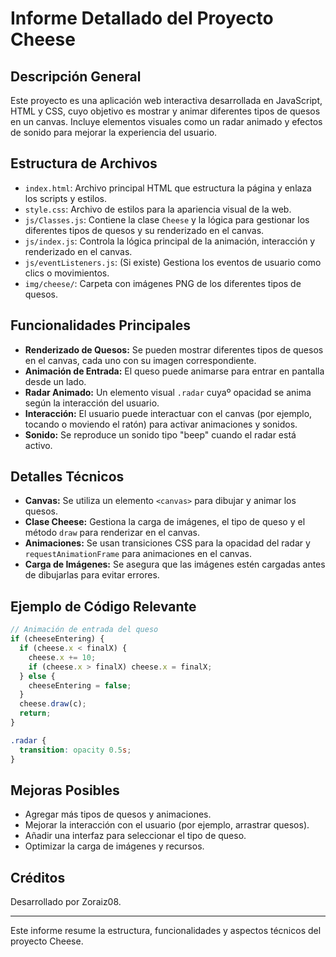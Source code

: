 # Informe Detallado del Proyecto Cheese

## Descripción General

Este proyecto es una aplicación web interactiva desarrollada en JavaScript, HTML y CSS, cuyo objetivo es mostrar y animar diferentes tipos de quesos en un canvas. Incluye elementos visuales como un radar animado y efectos de sonido para mejorar la experiencia del usuario.

## Estructura de Archivos

- `index.html`: Archivo principal HTML que estructura la página y enlaza los scripts y estilos.
- `style.css`: Archivo de estilos para la apariencia visual de la web.
- `js/Classes.js`: Contiene la clase `Cheese` y la lógica para gestionar los diferentes tipos de quesos y su renderizado en el canvas.
- `js/index.js`: Controla la lógica principal de la animación, interacción y renderizado en el canvas.
- `js/eventListeners.js`: (Si existe) Gestiona los eventos de usuario como clics o movimientos.
- `img/cheese/`: Carpeta con imágenes PNG de los diferentes tipos de quesos.

## Funcionalidades Principales

- **Renderizado de Quesos:** Se pueden mostrar diferentes tipos de quesos en el canvas, cada uno con su imagen correspondiente.
- **Animación de Entrada:** El queso puede animarse para entrar en pantalla desde un lado.
- **Radar Animado:** Un elemento visual `.radar` cuyaº opacidad se anima según la interacción del usuario.
- **Interacción:** El usuario puede interactuar con el canvas (por ejemplo, tocando o moviendo el ratón) para activar animaciones y sonidos.
- **Sonido:** Se reproduce un sonido tipo "beep" cuando el radar está activo.

## Detalles Técnicos

- **Canvas:** Se utiliza un elemento `<canvas>` para dibujar y animar los quesos.
- **Clase Cheese:** Gestiona la carga de imágenes, el tipo de queso y el método `draw` para renderizar en el canvas.
- **Animaciones:** Se usan transiciones CSS para la opacidad del radar y `requestAnimationFrame` para animaciones en el canvas.
- **Carga de Imágenes:** Se asegura que las imágenes estén cargadas antes de dibujarlas para evitar errores.

## Ejemplo de Código Relevante

```javascript
// Animación de entrada del queso
if (cheeseEntering) {
  if (cheese.x < finalX) {
    cheese.x += 10;
    if (cheese.x > finalX) cheese.x = finalX;
  } else {
    cheeseEntering = false;
  }
  cheese.draw(c);
  return;
}
```

```css
.radar {
  transition: opacity 0.5s;
}
```

## Mejoras Posibles

- Agregar más tipos de quesos y animaciones.
- Mejorar la interacción con el usuario (por ejemplo, arrastrar quesos).
- Añadir una interfaz para seleccionar el tipo de queso.
- Optimizar la carga de imágenes y recursos.

## Créditos

Desarrollado por Zoraiz08.

---

Este informe resume la estructura, funcionalidades y aspectos técnicos del proyecto Cheese.